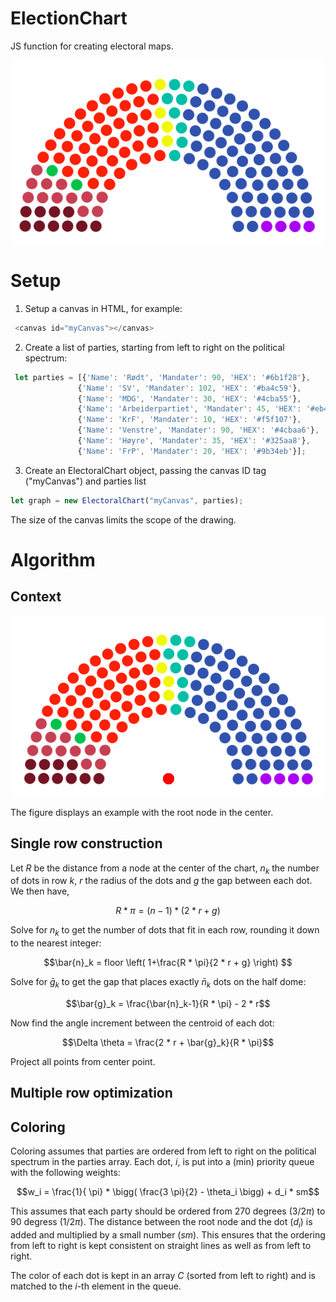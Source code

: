 # ElectionChart

JS function for creating electoral maps.

![alt text](https://github.com/Harhoy/valgkart/blob/main/static/IMG.png "EXAMPLE")

# Setup

 1) Setup a canvas in HTML, for example:

```javascript
 <canvas id="myCanvas"></canvas>
```

 2) Create a list of parties, starting from left to right on the political spectrum:

```javascript
 let parties = [{'Name': 'Rødt', 'Mandater': 90, 'HEX': '#6b1f28'},
               {'Name': 'SV', 'Mandater': 102, 'HEX': '#ba4c59'},
               {'Name': 'MDG', 'Mandater': 30, 'HEX': '#4cba55'},
               {'Name': 'Arbeiderpartiet', 'Mandater': 45, 'HEX': '#eb4034'},
               {'Name': 'KrF', 'Mandater': 10, 'HEX': '#f5f107'},
               {'Name': 'Venstre', 'Mandater': 90, 'HEX': '#4cbaa6'},
               {'Name': 'Høyre', 'Mandater': 35, 'HEX': '#325aa8'},
               {'Name': 'FrP', 'Mandater': 20, 'HEX': '#9b34eb'}];

```

3) Create an ElectoralChart object, passing the canvas ID tag ("myCanvas") and parties list

```javascript
let graph = new ElectoralChart("myCanvas", parties);
```

The size of the canvas limits the scope of the drawing.


# Algorithm

## Context

![alt text](https://github.com/Harhoy/valgkart/blob/main/static/rootnode.png "EXAMPLE")

The figure displays an example with the root node in the center.

## Single row construction

Let $R$ be the distance from a node at the center of the chart, $n_k$ the number of dots in row $k$, $r$ the radius of the dots and $g$ the gap between each dot. We then have,

```math
R *\pi = (n-1)*(2 * r + g)
```

Solve for $n_k$ to get the number of dots that fit in each row, rounding it down to the nearest integer:

```math
\bar{n}_k = floor \left( 1+\frac{R * \pi}{2 * r + g} \right)

```

Solve for $\bar{g}_k$ to get the gap that places exactly $\bar{n}_k$ dots on the half dome:

```math
\bar{g}_k = \frac{\bar{n}_k-1}{R * \pi} - 2 * r
```

Now find the angle increment between the centroid of each dot:

```math
\Delta \theta = \frac{2 * r + \bar{g}_k}{R * \pi}
```

Project all points from center point.

## Multiple row optimization

## Coloring

Coloring assumes that parties are ordered from left to right on the political spectrum in the parties array. Each dot, $i$, is put into a (min) priority queue with the following weights:

```math
w_i = \frac{1}{ \pi}  * \bigg( \frac{3 \pi}{2} - \theta_i \bigg)  + d_i * sm
```

This assumes that each party should be ordered from 270 degrees ($3/2 \pi$) to 90 degress ($1/2 \pi$). The distance between the root node and the dot ($d_i$) is added and multiplied by a small number ($sm$). This ensures that the ordering from left to right is kept consistent on straight lines as well as from left to right.

The color of each dot is kept in an array $C$ (sorted from left to right) and is matched to the $i$-th element in the queue. 
